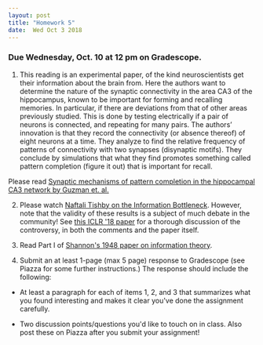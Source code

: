 ```yaml
---
layout: post
title: "Homework 5"
date:  Wed Oct 3 2018
---
```


### Due Wednesday, Oct. 10 at 12 pm on Gradescope. 

1. This reading is an experimental paper, of the kind neuroscientists get their information about the brain from.  Here the authors want to determine the nature of the synaptic connectivity in the area CA3 of the hippocampus, known to be important for forming and recalling memories.  In particular, if there are deviations from that of other areas previously studied.  This is done by testing electrically if a pair of neurons is connected, and repeating for many pairs.  The authors’ innovation is that they record the connectivity (or absence thereof) of eight neurons at a time.  They analyze to find the relative frequency of patterns of connectivity with two synapses (disynaptic motifs).  They conclude by simulations that what they find promotes something called pattern completion (figure it out) that is important for recall. 

Please read [Synaptic mechanisms of pattern completion in the hippocampal CA3 network by Guzman et. al.](http://science.sciencemag.org/content/353/6304/1117)

2. Please watch [Naftali Tishby on the Information Bottleneck](https://www.youtube.com/watch?v=EQTtBRM0sIs). However, note that the validity of these results is a subject of much debate in the community! See [this ICLR '18 paper](https://openreview.net/forum?id=ry_WPG-A-) for a thorough discussion of the controversy, in both the comments and the paper itself. 

3. Read Part I of [Shannon's 1948 paper on information theory](http://math.harvard.edu/~ctm/home/text/others/shannon/entropy/entropy.pdf). 

4. Submit an at least 1-page (max 5 page) response to Gradescope (see Piazza for some further instructions.) The response should include the following:

  - At least a paragraph for each of items 1, 2, and 3 that summarizes what you found interesting and makes it clear you've done the assignment carefully.

  - Two discussion points/questions you'd like to touch on in class. Also post these on Piazza after you submit your assignment!


